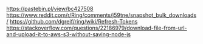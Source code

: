 https://pastebin.pl/view/bc427508
https://www.reddit.com/r/Ring/comments/j59tne/snapshot_bulk_downloads/
https://github.com/dgreif/ring/wiki/Refresh-Tokens
https://stackoverflow.com/questions/22186979/download-file-from-url-and-upload-it-to-aws-s3-without-saving-node-js